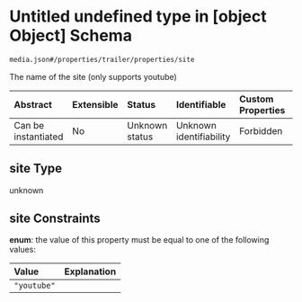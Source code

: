 # Untitled undefined type in \[object Object] Schema

```txt
media.json#/properties/trailer/properties/site
```

The name of the site (only supports youtube)

| Abstract            | Extensible | Status         | Identifiable            | Custom Properties | Additional Properties | Access Restrictions | Defined In                                               |
| :------------------ | :--------- | :------------- | :---------------------- | :---------------- | :-------------------- | :------------------ | :------------------------------------------------------- |
| Can be instantiated | No         | Unknown status | Unknown identifiability | Forbidden         | Allowed               | none                | [media.json\*](../out/media.json "open original schema") |

## site Type

unknown

## site Constraints

**enum**: the value of this property must be equal to one of the following values:

| Value       | Explanation |
| :---------- | :---------- |
| `"youtube"` |             |
